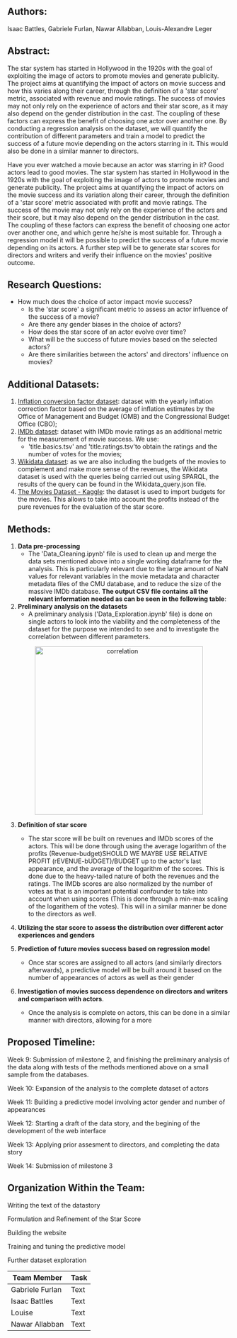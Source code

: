 ## Authors:
Isaac Battles, Gabriele Furlan, Nawar Allabban, Louis-Alexandre Leger

## Abstract:

The star system has started in Hollywood in the 1920s with the goal of exploiting the image of actors to promote movies and generate publicity. The project aims at quantifying the impact of actors on movie success and how this varies along their career, through the definition of a 'star score' metric, associated with revenue and movie ratings. The success of movies may not only rely on the experience of actors and their star score, as it may also depend on the gender distribution in the cast. The coupling of these factors can express the benefit of choosing one actor over another one. By conducting a regression analysis on the dataset, we will quantify the contribution of different parameters and train a model to predict the success of a future movie depending on the actors starring in it. This would also be done in a similar manner to directors. 


Have you ever watched a movie because an actor was starring in it? Good actors lead to good movies. The star system has started in Hollywood in the 1920s with the goal of exploiting the image of actors to promote movies and generate publicity. The project aims at quantifying the impact of actors on the movie success and its variation along their career, through the definition of a 'star score' metric associated with profit and movie ratings. The success of the movie may not only rely on the experience of the actors and their score, but it may also depend on the gender distribution in the cast. The coupling of these factors can express the benefit of choosing one actor over another one, and which genre he/she is most suitable for. Through a regression model it will be possible to predict the success of a future movie depending on its actors. A further step will be to generate star scores for directors and writers and verify their influence on the movies' positive outcome.

## Research Questions:

- How much does the choice of actor impact movie success?
    - Is the 'star score' a significant metric to assess an actor influence of the success of a movie?
    - Are there any gender biases in the choice of actors?
    - How does the star score of an actor evolve over time?
    - What will be the success of future movies based on the selected actors?
    - Are there similarities between the actors' and directors' influence on movies?

## Additional Datasets:
1. [Inflation conversion factor dataset](https://liberalarts.oregonstate.edu/spp/polisci/faculty-staff/robert-sahr/inflation-conversion-factors-years-1774-estimated-2024-dollars-recent-years/individual-year-conversion-factor-table-0): dataset with the yearly inflation correction factor based on the average of inflation estimates by the Office of Management and Budget (OMB) and the Congressional Budget Office (CBO);
2. [IMDb dataset](https://datasets.imdbws.com/): dataset with IMDb movie ratings as an additional metric for the measurement of movie success. We use:
    - 'title.basics.tsv' and 'title.ratings.tsv'to obtain the ratings and the number of votes for the movies;
3. [Wikidata dataset](https://www.wikidata.org/): as we are also including the budgets of the movies to complement and make more sense of the revenues, the Wikidata dataset is used with the queries being carried out using SPARQL, the results of the query can be found in the Wikidata_query.json file.
4. [The Movies Dataset - Kaggle](https://www.kaggle.com/datasets/rounakbanik/the-movies-dataset): the dataset is used to import budgets for the movies. This allows to take into account the profits instead of the pure revenues for the evaluation of the star score.

## Methods:
1. **Data pre-processing**
    - The 'Data_Cleaning.ipynb' file is used to clean up and merge the data sets mentioned above into a single working dataframe for the analysis. This is particularly relevant due to the large amount of NaN values for relevant variables in the movie metadata and character metadata files of the CMU database, and to reduce the size of the massive IMDb database. **The output CSV file contains all the relevant information needed as can be seen in the following table**:
2. **Preliminary analysis on the datasets**
    - A preliminary analysis ('Data_Exploration.ipynb' file) is done on single actors to look into the viability and the completeness of the dataset for the purpose we intended to see and to investigate the correlation between different parameters.
<p align="center">
    <img width="380" alt="correlation" src="https://user-images.githubusercontent.com/114060781/202558137-0983da07-5662-44a3-ae2b-bacb93483c15.png">

    
3. **Definition of star score**
    - The star score will be built on revenues and IMDb scores of the actors. This will be done through using the average logarithm of the profits (Revenue-budget)SHOULD WE MAYBE USE RELATIVE PROFIT (rEVENUE-bUDGET)/BUDGET up to the actor's last appearance, and the average of the logarithm of the scores. This is done due to the heavy-tailed nature of both the revenues and the ratings. The IMDb scores are also normalized by the number of votes as that is an important potential confounder to take into account when using scores (This is done through a min-max scaling of the logarithem of the votes). This will in a similar manner be done to the directors as well.
4. **Utilizing the star score to assess the distribution over different actor experiences and genders**
 
5. **Prediction of future movies success based on regression model**
    - Once star scores are assigned to all actors (and similarly directors afterwards), a predictive model will be built around it based on the number of appearances of actors as well as their gender
8. **Investigation of movies success dependence on directors and writers and comparison with actors**.
    - Once the analysis is complete on actors, this can be done in a similar manner with directors, allowing for a more
## Proposed Timeline:

Week 9: Submission of milestone 2, and finishing the preliminary analysis of the data along with tests of the methods mentioned above on a small sample from the databases.

Week 10: Expansion of the analysis to the complete dataset of actors

Week 11: Building a predictive model involving actor gender and number of appearances

Week 12: Starting a draft of the data story, and the begining of the development of the web interface

Week 13: Applying prior assesment to directors, and completing the data story

Week 14: Submission of milestone 3

## Organization Within the Team:

Writing the text of the datastory

Formulation and Refinement of the Star Score

Building the website

Training and tuning the predictive model

Further dataset exploration

| Team Member | Task |
| --- | ----------- |
| Gabriele Furlan | Text |
| Isaac Battles | Text |
| Louise | Text |
| Nawar Allabban | Text |
